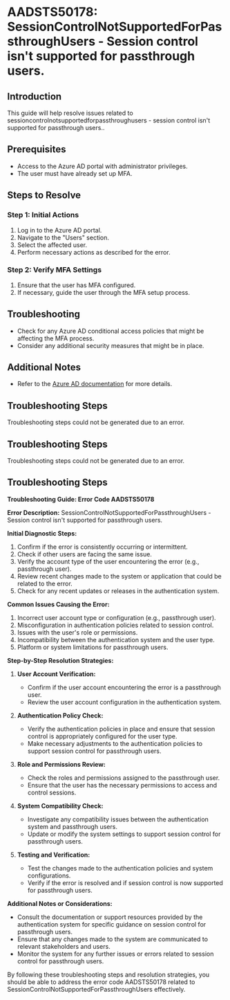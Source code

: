 # AADSTS50178: SessionControlNotSupportedForPassthroughUsers - Session control isn't supported for passthrough users.

## Introduction
This guide will help resolve issues related to sessioncontrolnotsupportedforpassthroughusers - session control isn't supported for passthrough users..

## Prerequisites
- Access to the Azure AD portal with administrator privileges.
- The user must have already set up MFA.

## Steps to Resolve

### Step 1: Initial Actions
1. Log in to the Azure AD portal.
2. Navigate to the "Users" section.
3. Select the affected user.
4. Perform necessary actions as described for the error.

### Step 2: Verify MFA Settings
1. Ensure that the user has MFA configured.
2. If necessary, guide the user through the MFA setup process.

## Troubleshooting
- Check for any Azure AD conditional access policies that might be affecting the MFA process.
- Consider any additional security measures that might be in place.

## Additional Notes
- Refer to the [Azure AD documentation](https://learn.microsoft.com/en-us/azure/active-directory/) for more details.


## Troubleshooting Steps
Troubleshooting steps could not be generated due to an error.

## Troubleshooting Steps
Troubleshooting steps could not be generated due to an error.

## Troubleshooting Steps
**Troubleshooting Guide: Error Code AADSTS50178**

**Error Description:** SessionControlNotSupportedForPassthroughUsers - Session control isn't supported for passthrough users.

**Initial Diagnostic Steps:**
1. Confirm if the error is consistently occurring or intermittent.
2. Check if other users are facing the same issue.
3. Verify the account type of the user encountering the error (e.g., passthrough user).
4. Review recent changes made to the system or application that could be related to the error.
5. Check for any recent updates or releases in the authentication system.

**Common Issues Causing the Error:**
1. Incorrect user account type or configuration (e.g., passthrough user).
2. Misconfiguration in authentication policies related to session control.
3. Issues with the user's role or permissions.
4. Incompatibility between the authentication system and the user type.
5. Platform or system limitations for passthrough users.

**Step-by-Step Resolution Strategies:**
1. **User Account Verification:**
   - Confirm if the user account encountering the error is a passthrough user.
   - Review the user account configuration in the authentication system.

2. **Authentication Policy Check:**
   - Verify the authentication policies in place and ensure that session control is appropriately configured for the user type.
   - Make necessary adjustments to the authentication policies to support session control for passthrough users.

3. **Role and Permissions Review:**
   - Check the roles and permissions assigned to the passthrough user.
   - Ensure that the user has the necessary permissions to access and control sessions.

4. **System Compatibility Check:**
   - Investigate any compatibility issues between the authentication system and passthrough users.
   - Update or modify the system settings to support session control for passthrough users.

5. **Testing and Verification:**
   - Test the changes made to the authentication policies and system configurations.
   - Verify if the error is resolved and if session control is now supported for passthrough users.

**Additional Notes or Considerations:**
- Consult the documentation or support resources provided by the authentication system for specific guidance on session control for passthrough users.
- Ensure that any changes made to the system are communicated to relevant stakeholders and users.
- Monitor the system for any further issues or errors related to session control for passthrough users.

By following these troubleshooting steps and resolution strategies, you should be able to address the error code AADSTS50178 related to SessionControlNotSupportedForPassthroughUsers effectively.